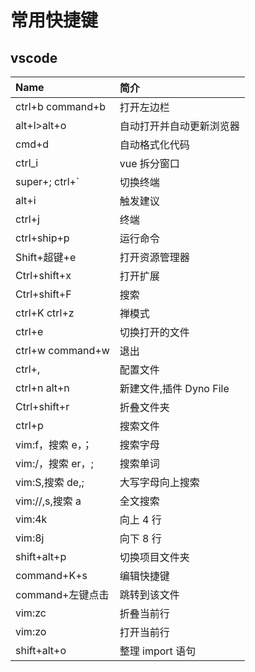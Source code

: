 # 常用快捷键

## vscode

| Name              | 简介                     |
| :---------------- | :----------------------- |
| ctrl+b command+b  | 打开左边栏               |
| alt+l>alt+o       | 自动打开并自动更新浏览器 |
| cmd+d             | 自动格式化代码           |
| ctrl_i            | vue 拆分窗口             |
| super+; ctrl+`    | 切换终端                 |
| alt+i             | 触发建议                 |
| ctrl+j            | 终端                     |
| ctrl+ship+p       | 运行命令                 |
| Shift+超键+e      | 打开资源管理器           |
| Ctrl+shift+x      | 打开扩展                 |
| Ctrl+shift+F      | 搜索                     |
| ctrl+K ctrl+z     | 禅模式                   |
| ctrl+e            | 切换打开的文件           |
| ctrl+w command+w  | 退出                     |
| ctrl+,            | 配置文件                 |
| ctrl+n alt+n      | 新建文件,插件 Dyno File  |
| Ctrl+shift+r      | 折叠文件夹               |
| ctrl+p            | 搜索文件                 |
| vim:f，搜索 e，； | 搜索字母                 |
| vim:/，搜索 er，; | 搜索单词                 |
| vim:S,搜索 de,;   | 大写字母向上搜索         |
| vim://,s,搜索 a   | 全文搜索                 |
| vim:4k            | 向上 4 行                |
| vim:8j            | 向下 8 行                |
| shift+alt+p       | 切换项目文件夹           |
| command+K+s       | 编辑快捷键               |
| command+左键点击  | 跳转到该文件             |
| vim:zc            | 折叠当前行               |
| vim:zo            | 打开当前行               |
| shift+alt+o       | 整理 import 语句         |
